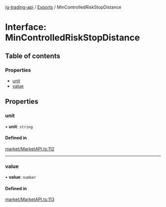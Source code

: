 [ig-trading-api](../README.md) / [Exports](../modules.md) / MinControlledRiskStopDistance

# Interface: MinControlledRiskStopDistance

## Table of contents

### Properties

- [unit](MinControlledRiskStopDistance.md#unit)
- [value](MinControlledRiskStopDistance.md#value)

## Properties

### unit

• **unit**: `string`

#### Defined in

[market/MarketAPI.ts:112](https://github.com/bennycode/ig-trading-api/blob/c7d6810/src/market/MarketAPI.ts#L112)

---

### value

• **value**: `number`

#### Defined in

[market/MarketAPI.ts:113](https://github.com/bennycode/ig-trading-api/blob/c7d6810/src/market/MarketAPI.ts#L113)
